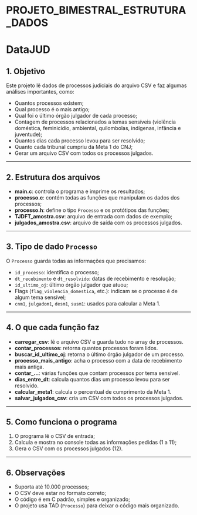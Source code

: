 # PROJETO_BIMESTRAL_ESTRUTURA_DADOS

# DataJUD

## 1. Objetivo
Este projeto lê dados de processos judiciais do arquivo CSV e faz algumas análises importantes, como:

- Quantos processos existem;  
- Qual processo é o mais antigo;  
- Qual foi o último órgão julgador de cada processo;  
- Contagem de processos relacionados a temas sensíveis (violência doméstica, feminicídio, ambiental, quilombolas, indígenas, infância e juventude);  
- Quantos dias cada processo levou para ser resolvido;  
- Quanto cada tribunal cumpriu da Meta 1 do CNJ;  
- Gerar um arquivo CSV com todos os processos julgados.

---------------------------------------------------------

## 2. Estrutura dos arquivos

- **main.c**: controla o programa e imprime os resultados;  
- **processo.c**: contém todas as funções que manipulam os dados dos processos;  
- **processo.h**: define o tipo `Processo` e os protótipos das funções;  
- **TJDFT_amostra.csv**: arquivo de entrada com dados de exemplo;  
- **julgados_amostra.csv**: arquivo de saída com os processos julgados.

---------------------------------------------------------

## 3. Tipo de dado `Processo`

O `Processo` guarda todas as informações que precisamos:

- `id_processo`: identifica o processo;  
- `dt_recebimento` e `dt_resolvido`: datas de recebimento e resolução;  
- `id_ultimo_oj`: último órgão julgador que atuou;  
- Flags (`flag_violencia_domestica`, etc.): indicam se o processo é de algum tema sensível;  
- `cnm1`, `julgadom1`, `desm1`, `susm1`: usados para calcular a Meta 1.

---------------------------------------------------------

## 4. O que cada função faz

- **carregar_csv**: lê o arquivo CSV e guarda tudo no array de processos.  
- **contar_processos**: retorna quantos processos foram lidos.  
- **buscar_id_ultimo_oj**: retorna o último órgão julgador de um processo.  
- **processo_mais_antigo**: acha o processo com a data de recebimento mais antiga.  
- **contar_…**: várias funções que contam processos por tema sensível.  
- **dias_entre_dt**: calcula quantos dias um processo levou para ser resolvido.  
- **calcular_meta1**: calcula o percentual de cumprimento da Meta 1.  
- **salvar_julgados_csv**: cria um CSV com todos os processos julgados.

---------------------------------------------------------

## 5. Como funciona o programa

1. O programa lê o CSV de entrada;  
2. Calcula e mostra no console todas as informações pedidas (1 a 11);  
3. Gera o CSV com os processos julgados (12).  

---------------------------------------------------------

## 6. Observações

- Suporta até 10.000 processos;  
- O CSV deve estar no formato correto;  
- O código é em C padrão, simples e organizado;  
- O projeto usa TAD (`Processo`) para deixar o código mais organizado.
